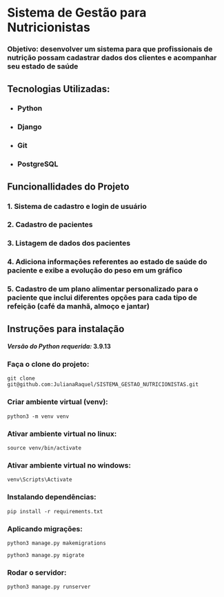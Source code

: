 # Sistema de Gestão para Nutricionistas

### **Objetivo:** desenvolver um sistema para que profissionais de nutrição possam cadastrar dados dos clientes e acompanhar seu estado de saúde

## Tecnologias Utilizadas:
* ### Python
* ### Django
* ### Git
* ### PostgreSQL

## Funcionallidades do Projeto
### 1. Sistema de cadastro e login de usuário
### 2. Cadastro de pacientes
### 3. Listagem de dados dos pacientes
### 4. Adiciona informações referentes ao estado de saúde do paciente e exibe a evolução do peso em um gráfico
### 5. Cadastro de um plano alimentar personalizado para o paciente que inclui diferentes opções para cada tipo de refeição (café da manhã, almoço e jantar)

## Instruções para instalação

#### _Versão do Python requerida:_ 3.9.13

### Faça o clone do projeto:
```commandline
git clone git@github.com:JulianaRaquel/SISTEMA_GESTAO_NUTRICIONISTAS.git
```
### Criar ambiente virtual (venv):
```commandline
python3 -m venv venv
```
### Ativar ambiente virtual no linux:
```commandline
source venv/bin/activate
```
### Ativar ambiente virtual no windows:
```commandline
venv\Scripts\Activate
```
### Instalando dependências:
```commandline
pip install -r requirements.txt
```
### Aplicando migrações:
```commandline
python3 manage.py makemigrations
```
```commandline
python3 manage.py migrate
```
### Rodar o servidor:
```commandline
python3 manage.py runserver
```